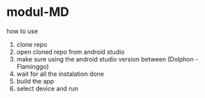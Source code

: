 # modul-MD
how to use
<br>
<ol>
  <li>clone repo</li>
  <li>open cloned repo from android studio</li>
  <li>make sure using the android studio version between (Dolphon - Flaminggo)</li>
  <li>wait for all the instalation done</li>
  <li>build the app</li>
  <li>select device and run</li>
</ol>
